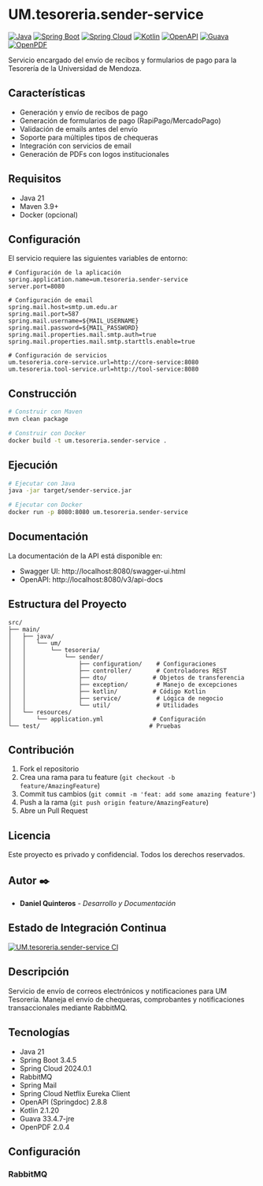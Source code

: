 # UM.tesoreria.sender-service

[![Java](https://img.shields.io/badge/Java-21-red.svg)](https://www.java.com/)
[![Spring Boot](https://img.shields.io/badge/Spring%20Boot-3.4.5-brightgreen.svg)](https://spring.io/projects/spring-boot)
[![Spring Cloud](https://img.shields.io/badge/Spring%20Cloud-2024.0.1-blue.svg)](https://spring.io/projects/spring-cloud)
[![Kotlin](https://img.shields.io/badge/Kotlin-2.1.20-purple.svg)](https://kotlinlang.org/)
[![OpenAPI](https://img.shields.io/badge/OpenAPI-2.8.8-lightblue.svg)](https://www.openapis.org/)
[![Guava](https://img.shields.io/badge/Guava-33.4.7-jre-orange.svg)](https://github.com/google/guava)
[![OpenPDF](https://img.shields.io/badge/OpenPDF-2.0.4-yellow.svg)](https://github.com/LibrePDF/OpenPDF)

Servicio encargado del envío de recibos y formularios de pago para la Tesorería de la Universidad de Mendoza.

## Características

- Generación y envío de recibos de pago
- Generación de formularios de pago (RapiPago/MercadoPago)
- Validación de emails antes del envío
- Soporte para múltiples tipos de chequeras
- Integración con servicios de email
- Generación de PDFs con logos institucionales

## Requisitos

- Java 21
- Maven 3.9+
- Docker (opcional)

## Configuración

El servicio requiere las siguientes variables de entorno:

```properties
# Configuración de la aplicación
spring.application.name=um.tesoreria.sender-service
server.port=8080

# Configuración de email
spring.mail.host=smtp.um.edu.ar
spring.mail.port=587
spring.mail.username=${MAIL_USERNAME}
spring.mail.password=${MAIL_PASSWORD}
spring.mail.properties.mail.smtp.auth=true
spring.mail.properties.mail.smtp.starttls.enable=true

# Configuración de servicios
um.tesoreria.core-service.url=http://core-service:8080
um.tesoreria.tool-service.url=http://tool-service:8080
```

## Construcción

```bash
# Construir con Maven
mvn clean package

# Construir con Docker
docker build -t um.tesoreria.sender-service .
```

## Ejecución

```bash
# Ejecutar con Java
java -jar target/sender-service.jar

# Ejecutar con Docker
docker run -p 8080:8080 um.tesoreria.sender-service
```

## Documentación

La documentación de la API está disponible en:
- Swagger UI: http://localhost:8080/swagger-ui.html
- OpenAPI: http://localhost:8080/v3/api-docs

## Estructura del Proyecto

```
src/
├── main/
│   ├── java/
│   │   └── um/
│   │       └── tesoreria/
│   │           └── sender/
│   │               ├── configuration/    # Configuraciones
│   │               ├── controller/       # Controladores REST
│   │               ├── dto/             # Objetos de transferencia
│   │               ├── exception/        # Manejo de excepciones
│   │               ├── kotlin/          # Código Kotlin
│   │               ├── service/          # Lógica de negocio
│   │               └── util/             # Utilidades
│   └── resources/
│       └── application.yml              # Configuración
└── test/                               # Pruebas
```

## Contribución

1. Fork el repositorio
2. Crea una rama para tu feature (`git checkout -b feature/AmazingFeature`)
3. Commit tus cambios (`git commit -m 'feat: add some amazing feature'`)
4. Push a la rama (`git push origin feature/AmazingFeature`)
5. Abre un Pull Request

## Licencia

Este proyecto es privado y confidencial. Todos los derechos reservados.

## Autor ✒️

* **Daniel Quinteros** - *Desarrollo y Documentación*

## Estado de Integración Continua

[![UM.tesoreria.sender-service CI](https://github.com/UM-services/UM.tesoreria.sender-service/actions/workflows/maven.yml/badge.svg?branch=main)](https://github.com/UM-services/UM.tesoreria.sender-service/actions/workflows/maven.yml)

## Descripción

Servicio de envío de correos electrónicos y notificaciones para UM Tesorería. Maneja el envío de chequeras, comprobantes y notificaciones transaccionales mediante RabbitMQ.

## Tecnologías

- Java 21
- Spring Boot 3.4.5
- Spring Cloud 2024.0.1
- RabbitMQ
- Spring Mail
- Spring Cloud Netflix Eureka Client
- OpenAPI (Springdoc) 2.8.8
- Kotlin 2.1.20
- Guava 33.4.7-jre
- OpenPDF 2.0.4

## Configuración

### RabbitMQ

```